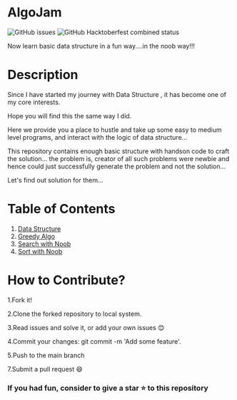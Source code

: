 # AlgoJam

![GitHub issues](https://img.shields.io/github/issues/noobDevelopers/AlgoJam)
![GitHub Hacktoberfest combined status](https://img.shields.io/github/hacktoberfest/2020/noobDevelopers/AlgoJam)


Now learn basic data structure in a fun way....in the noob way!!!
# Description



Since I have started my journey with Data Structure , it has become one of my core interests.

Hope you will find this the same way I did.

Here we provide you a place to hustle and take up some easy to medium level programs, and interact with the logic of data structure...

This repository contains enough basic structure with handson code to craft the solution... the problem is, creator of all such problems were newbie and hence could just successfully generate the problem and not the solution...

Let's find out solution for them...

# Table of Contents
1. <a href="https://github.com/noobDevelopers/AlgoJam/tree/main/datastructure-with-noob">Data Structure</a>
2. <a href="https://github.com/noobDevelopers/AlgoJam/tree/main/greedy-algos">Greedy Algo</a>
3. <a href="https://github.com/noobDevelopers/AlgoJam/tree/main/search-with-noob">Search with Noob</a>
4. <a href="https://github.com/noobDevelopers/AlgoJam/tree/main/sort-with-noob">Sort with Noob</a>



# How to Contribute?

   1.Fork it!

   2.Clone the forked repository to local system.
   
   3.Read issues and solve it, or add your own issues 😊

   4.Commit your changes: git commit -m 'Add some feature'.

   5.Push to the main branch

   7.Submit a pull request 😄


### If you had fun, consider to give a star ⭐ to this repository
  
